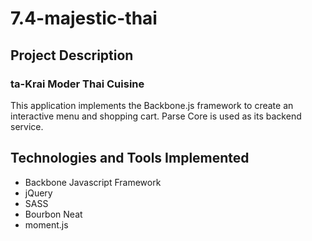 # 7.4-majestic-thai

## Project Description

### ta-Krai Moder Thai Cuisine
This application implements the Backbone.js framework to create an interactive menu and shopping cart. Parse Core is used as its backend service.

## Technologies and Tools Implemented
* Backbone Javascript Framework
* jQuery
* SASS
* Bourbon Neat
* moment.js
